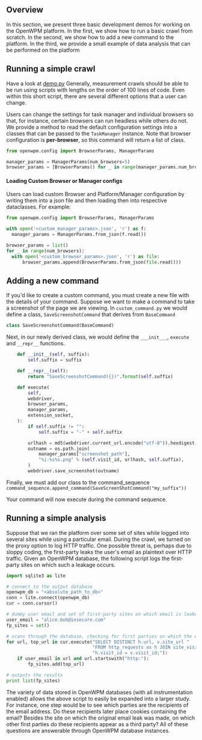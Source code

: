 ## Overview

In this section, we present three basic development demos for working on the OpenWPM platform. In the first, we show how to run a basic crawl from scratch. In the second, we show how to add a new command to the platform. In the third, we provide a small example of data analysis that can be performed on the platform

## Running a simple crawl

Have a look at [demo.py](../demo.py)
Generally, measurement crawls should be able to be run using scripts with lengths on the order of 100 lines of code.
Even within this short script, there are several different options that a user can change.

Users can change the settings for task manager and individual browsers so that, for instance, certain browsers can run headless while others do not. We provide a method to read the default configuration settings into a classes that can be passed to the `TaskManager` instance. Note that browser configuration is **per-browser**, so this command will return a list of class<BrowserParams>.

```py
from openwpm.config import BrowserParams, ManagerParams

manager_params = ManagerParams(num_browsers=5)
browser_params = [BrowserParams() for _ in range(manager_params.num_browsers)]
```

#### Loading Custom Browser or Manager configs
Users can load custom Browser and Platform/Manager configuration by writing them into a json file and then loading then into respective dataclasses. For example:
```py
from openwpm.config import BrowserParams, ManagerParams

with open('<custom_manager_params>.json', 'r') as f:
  manager_params = ManagerParams.from_json(f.read())

browser_params = list()
for _ in range(num_browsers):
  with open('<custom_browser_params>.json', 'r') as file:
      browser_params.append(BrowserParams.from_json(file.read()))
```


## Adding a new command

If you'd like to create a custom command, you must create a new file with the details
of your command. Suppose we want to make a command to take a screenshot of the page we are viewing.
In `custom_command.py` we would define a class, `SaveScreenshotCommand` that derives from `BaseCommand`
```python
class SaveScreenshotCommand(BaseCommand)
```
Next, in our newly derived class, we would define the `___init___`, `execute` and `__repr__` functions.
```python
    def __init__(self, suffix):
        self.suffix = suffix

    def __repr__(self):
        return "SaveScreenshotCommand({})".format(self.suffix)

    def execute(
        self,
        webdriver,
        browser_params,
        manager_params,
        extension_socket,
    ):
        if self.suffix != "":
            self.suffix = "-" + self.suffix

        urlhash = md5(webdriver.current_url.encode("utf-8")).hexdigest()
        outname = os.path.join(
            manager_params["screenshot_path"],
            "%i-%s%s.png" % (self.visit_id, urlhash, self.suffix),
        )
        webdriver.save_screenshot(outname)
```

Finally, we must add our class to the command_sequence
`command_sequence.append_command(SaveScreenShotCommand("my_suffix"))`

Your command will now execute during the command sequence.

## Running a simple analysis

Suppose that we ran the platform over some set of sites while logged into several sites while using a particular email. During the crawl, we turned on the proxy option to log HTTP traffic. One possible threat is, perhaps due to sloppy coding, the first-party leaks the user's email as plaintext over HTTP traffic. Given an OpenWPM database, the following script logs the first-party sites on which such a leakage occurs.

````python
import sqlite3 as lite

# connect to the output database
openwpm_db = "<absolute_path_to_db>"
conn = lite.connect(openwpm_db)
cur = conn.cursor()

# dummy user email and set of first-party sites on which email is leaked
user_email = "alice.bob@insecure.com"
fp_sites = set()

# scans through the database, checking for first parties on which the email is leaked
for url, top_url in cur.execute("SELECT DISTINCT h.url, v.site_url "
                                "FROM http_requests as h JOIN site_visits as v ON "
                                "h.visit_id = v.visit_id;"):
    if user_email in url and url.startswith("http:"):
        fp_sites.add(top_url)

# outputs the results
print list(fp_sites)
````

The variety of data stored in OpenWPM databases (with all instrumentation enabled) allows the above script to easily be expanded into a larger study. For instance, one step would be to see which parties are the recipients of the email address. Do these recipients later place cookies containing the email? Besides the site on which the original email leak was made, on which other first parties do these recipients appear as a third party? All of these questions are answerable through OpenWPM database instances.

